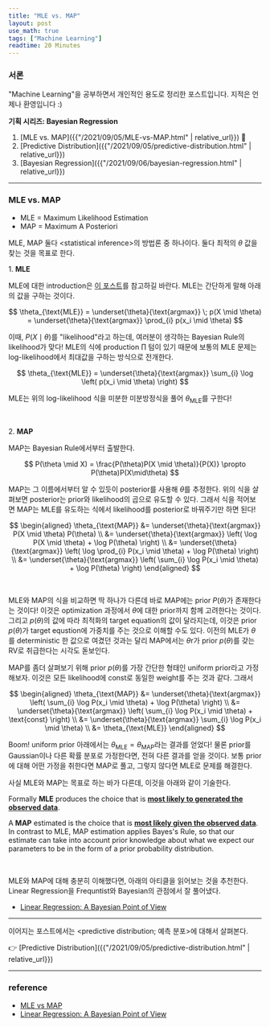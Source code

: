 ```yaml
---
title: "MLE vs. MAP"
layout: post
use_math: true
tags: ["Machine Learning"]
readtime: 20 Minutes
---
```


### 서론

"Machine Learning"을 공부하면서 개인적인 용도로 정리한 포스트입니다. 지적은 언제나 환영입니다 :)

<div class="proof" markdown="1">

**기획 시리즈: Bayesian Regression**

1. [MLE vs. MAP]({{"/2021/09/05/MLE-vs-MAP.html" | relative_url}}) 👀
2. [Predictive Distribution]({{"/2021/09/05/predictive-distribution.html" | relative_url}})
3. [Bayesian Regression]({{"/2021/09/06/bayesian-regression.html" | relative_url}})

</div>

<hr/>

### MLE vs. MAP

- MLE = Maximum Likelihood Estimation
- MAP = Maximum A Posteriori

MLE, MAP 둘다 \<statistical inference\>의 방법론 중 하나이다. 둘다 최적의 $\theta$ 값을 찾는 것을 목표로 한다.

1\. **MLE**

MLE에 대한 introduction은 [이 포스트](https://bluehorn07.github.io/mathematics/2021/05/17/maximum-likelihood-estimation.html)를 참고하길 바란다. 
MLE는 간단하게 말해 아래의 값을 구하는 것이다.

$$
\theta_{\text{MLE}} = \underset{\theta}{\text{argmax}} \; p(X \mid \theta) = \underset{\theta}{\text{argmax}} \prod_{i} p(x_i \mid \theta)
$$

이때, $P(X\mid \theta)$를 "likelihood"라고 하는데, 여러분이 생각하는 Bayesian Rule의 likelihood가 맞다! MLE의 식에 production $\prod$ 텀이 있기 때문에 보통의 MLE 문제는 log-likelihood에서 최대값을 구하는 방식으로 전개한다.

$$
\theta_{\text{MLE}} = \underset{\theta}{\text{argmax}} \sum_{i} \log \left( p(x_i \mid \theta) \right)
$$

MLE는 위의 log-likelihood 식을 미분한 미분방정식을 풀어 $\theta_{\text{MLE}}$를 구한다!

<br/>

2\. **MAP**

MAP는 Bayesian Rule에서부터 출발한다.

$$
P(\theta \mid X) = \frac{P(\theta)P(X \mid \theta)}{P(X)} \propto P(\theta)P(X\mid\theta)
$$

MAP는 그 이름에서부터 알 수 있듯이 posterior를 사용해 $\theta$를 추정한다. 위의 식을 살펴보면 posterior는 prior와 likelihood의 곱으로 유도할 수 있다.
그래서 식을 적어보면 MAP는 MLE를 유도하는 식에서 likelihood를 posterior로 바꿔주기만 하면 된다!

$$
\begin{aligned}
\theta_{\text{MAP}} 
&= \underset{\theta}{\text{argmax}} P(X \mid \theta) P(\theta) \\
&= \underset{\theta}{\text{argmax}} \left( \log P(X \mid \theta) + \log P(\theta) \right) \\
&= \underset{\theta}{\text{argmax}} \left( \log  \prod_{i} P(x_i \mid \theta) + \log P(\theta) \right) \\
&= \underset{\theta}{\text{argmax}} \left( \sum_{i} \log P(x_i \mid \theta) + \log P(\theta) \right)
\end{aligned}
$$

<br/>

MLE와 MAP의 식을 비교하면 딱 하나가 다른데 바로 <span class="half_HL">MAP에는 prior $P(\theta)$가 존재한다</span>는 것이다! 이것은 optimization 과정에서 $\theta$에 대한 prior까지 함께 고려한다는 것이다. 그리고 $p(\theta)$의 값에 따라 최적화의 target equation의 값이 달라지는데, 이것은 prior $p(\theta)$가 target equstion에 가중치를 주는 것으로 이해할 수도 있다. 이전의 MLE가 $\theta$를 deterministic 한 값으로 여겼던 것과는 달리 MAP에서는 $\theta$r가 prior $p(\theta)$를 갖는 RV로 취급한다는 시각도 돋보인다.

MAP를 좀더 살펴보기 위해 prior $p(\theta)$를 가장 간단한 형태인 uniform prior라고 가정해보자. 이것은 모든 likelihood에 const로 동일한 weight를 주는 것과 같다. 그래서

$$
\begin{aligned}
\theta_{\text{MAP}} 
&= \underset{\theta}{\text{argmax}} \left( \sum_{i} \log P(x_i \mid \theta) + \log P(\theta) \right) \\
&= \underset{\theta}{\text{argmax}} \left( \sum_{i} \log P(x_i \mid \theta) + \text{const} \right) \\
&= \underset{\theta}{\text{argmax}} \sum_{i} \log P(x_i \mid \theta) \\
&= \theta_{\text{MLE}}
\end{aligned}
$$

Boom! uniform prior 아래에서는 $\theta_{\text{MLE}} = \theta_{\text{MAP}}$라는 결과를 얻었다! 물론 prior를 Gaussian이나 다른 확률 분포로 가정한다면, 전혀 다른 결과를 얻을 것이다. 보통 prior에 대해 어떤 가정을 취한다면 MAP로 풀고, 그렇지 않다면 MLE로 문제를 해결한다.

사실 MLE와 MAP는 목표로 하는 바가 다른데, 이것을 아래와 같이 기술한다.

<div class="statement" markdown="1">

Formally **MLE** produces the choice that is <u><b>most likely to generated the observed data</b></u>.

A **MAP** estimated is the choice that is <u><b>most likely given the observed data</b></u>. In contrast to MLE, MAP estimation applies Bayes's Rule, so that our estimate can take into account prior knowledge about what we expect our parameters to be in the form of a prior probability distribution.

</div>

<br/>

MLE와 MAP에 대해 충분히 이해했다면, 아래의 아티클을 읽어보는 것을 추천한다. Linear Regression을 Frequntist와 Bayesian의 관점에서 잘 풀어냈다.

- [Linear Regression: A Bayesian Point of View](https://wiseodd.github.io/techblog/2017/01/05/bayesian-regression/)

<hr/>

이어지는 포스트에서는 \<predictive distribution; 예측 분포\>에 대해서 살펴본다.

👉 [Predictive Distribution]({{"/2021/09/05/predictive-distribution.html" | relative_url}})

<hr/>

### reference

- [MLE vs MAP](https://wiseodd.github.io/techblog/2017/01/01/mle-vs-map/)
- [Linear Regression: A Bayesian Point of View](https://wiseodd.github.io/techblog/2017/01/05/bayesian-regression/)
